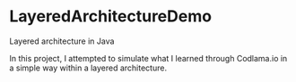 # LayeredArchitectureDemo
Layered architecture in Java

In this project, I attempted to simulate what I learned through Codlama.io in a simple way within a layered architecture.
